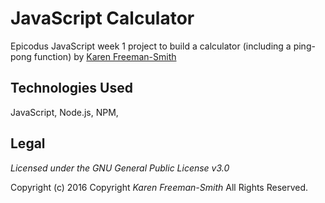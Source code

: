 # JavaScript Calculator
Epicodus JavaScript week 1 project to build a calculator (including a ping-pong function) by [Karen Freeman-Smith](https://karenfreemansmith.github.io)

## Technologies Used
JavaScript, Node.js, NPM, 

## Legal
*Licensed under the GNU General Public License v3.0*

Copyright (c) 2016 Copyright _Karen Freeman-Smith_ All Rights Reserved.
